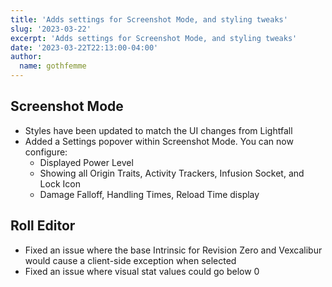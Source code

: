 ```yaml
---
title: 'Adds settings for Screenshot Mode, and styling tweaks'
slug: '2023-03-22'
excerpt: 'Adds settings for Screenshot Mode, and styling tweaks'
date: '2023-03-22T22:13:00-04:00'
author:
  name: gothfemme
---
```


## Screenshot Mode

- Styles have been updated to match the UI changes from Lightfall
- Added a Settings popover within Screenshot Mode. You can now configure:
  - Displayed Power Level
  - Showing all Origin Traits, Activity Trackers, Infusion Socket, and Lock Icon
  - Damage Falloff, Handling Times, Reload Time display


## Roll Editor

- Fixed an issue where the base Intrinsic for Revision Zero and Vexcalibur would cause a client-side exception when selected
- Fixed an issue where visual stat values could go below 0
